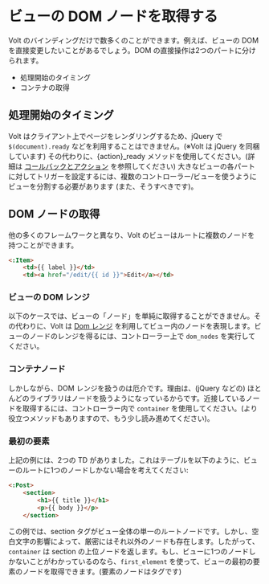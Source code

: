 # ビューの DOM ノードを取得する

Volt のバインディングだけで数多くのことができます。例えば、ビューの DOM を直接変更したいことがあるでしょう。DOM の直接操作は2つのパートに分けられます。

- 処理開始のタイミング
- コンテナの取得

## 処理開始のタイミング

Volt はクライアント上でページをレンダリングするため、jQuery で ```$(document).ready``` などを利用することはできません。(※Volt は jQuery を同梱しています) その代わりに、{action}_ready メソッドを使用してください。(詳細は [コールバックとアクション](callbacks_and_actions.md) を参照してください) 大きなビューの各パートに対してトリガーを設定するには、複数のコントローラー/ビューを使うようにビューを分割する必要があります (また、そうすべきです)。

## DOM ノードの取得

他の多くのフレームワークと異なり、Volt のビューはルートに複数のノードを持つことができます。

```html
<:Item>
    <td>{{ label }}</td>
    <td><a href="/edit/{{ id }}">Edit</a></td>
```

### ビューの DOM レンジ

以下のケースでは、ビューの「ノード」を単純に取得することができません。その代わりに、Volt は [Dom レンジ](https://developer.mozilla.org/en-US/docs/Web/API/Range) を利用してビュー内のノードを表現します。ビューのノードのレンジを得るには、コントローラー上で ```dom_nodes``` を実行してください。

### コンテナノード

しかしながら、DOM レンジを扱うのは厄介です。理由は、(jQuery などの) ほとんどのライブラリはノードを扱うようになっているからです。近接しているノードを取得するには、コントローラー内で ```container``` を使用してください。(より役立つメソッドもありますので、もう少し読み進めてください)。

### 最初の要素

上記の例には、2つの TD がありました。これはテーブルを以下のように、ビューのルートに1つのノードしかない場合を考えてください:

```html
<:Post>
    <section>
        <h1>{{ title }}</h1>
        <p>{{ body }}</p>
    </section>
```

この例では、section タグがビュー全体の単一のルートノードです。しかし、空白文字の影響によって、厳密にはそれ以外のノードも存在します。したがって、```container``` は section の上位ノードを返します。もし、ビューに1つのノードしかないことがわかっているのなら、```first_element``` を使って、ビューの最初の要素のノードを取得できます。(要素のノードはタグです)


